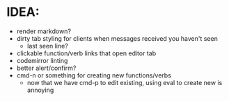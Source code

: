 IDEA:
=====

* render markdown?
* dirty tab styling for clients when messages received you haven't seen
  * last seen line?
* clickable function/verb links that open editor tab
* codemirror linting
* better alert/confirm?
* cmd-n or something for creating new functions/verbs
  * now that we have cmd-p to edit existing, using eval to create new is annoying
